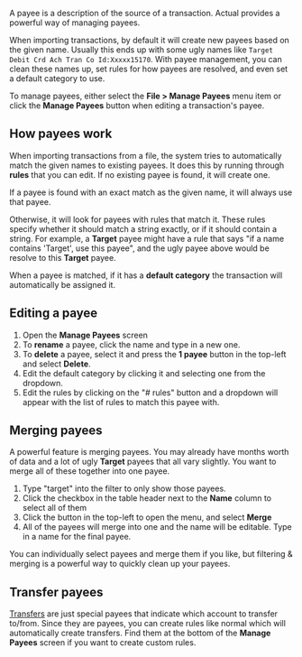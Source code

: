A payee is a description of the source of a transaction. Actual provides a powerful way of managing payees.

When importing transactions, by default it will create new payees based on the given name. Usually this ends up with some ugly names like `Target Debit Crd Ach Tran Co Id:Xxxxx15170`. With payee management, you can clean these names up, set rules for how payees are resolved, and even set a default category to use.

To manage payees, either select the **File > Manage Payees** menu item or click the **Manage Payees** button when editing a transaction's payee.

## How payees work

When importing transactions from a file, the system tries to automatically match the given names to existing payees. It does this by running through **rules** that you can edit. If no existing payee is found, it will create one.

If a payee is found with an exact match as the given name, it will always use that payee.

Otherwise, it will look for payees with rules that match it. These rules specify whether it should match a string exactly, or if it should contain a string. For example, a **Target** payee might have a rule that says "if a name contains 'Target', use this payee", and the ugly payee above would be resolve to this **Target** payee.

When a payee is matched, if it has a **default category** the transaction will automatically be assigned it.

## Editing a payee

1. Open the **Manage Payees** screen
2. To **rename** a payee, click the name and type in a new one.
3. To **delete** a payee, select it and press the **1 payee** button in the top-left and select **Delete**.
4. Edit the default category by clicking it and selecting one from the dropdown.
5. Edit the rules by clicking on the "# rules" button and a dropdown will appear with the list of rules to match this payee with.

## Merging payees

A powerful feature is merging payees. You may already have months worth of data and a lot of ugly **Target** payees that all vary slightly. You want to merge all of these together into one payee.

1. Type "target" into the filter to only show those payees.
2. Click the checkbox in the table header next to the **Name** column to select all of them
3. Click the button in the top-left to open the menu, and select **Merge**
4. All of the payees will merge into one and the name will be editable. Type in a name for the final payee.

You can individually select payees and merge them if you like, but filtering & merging is a powerful way to quickly clean up your payees.

## Transfer payees

[Transfers](/docs/accounts/transfers/) are just special payees that indicate which account to transfer to/from. Since they are payees, you can create rules like normal which will automatically create transfers. Find them at the bottom of the **Manage Payees** screen if you want to create custom rules.


